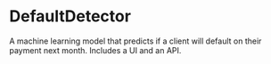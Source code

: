 # DefaultDetector
A machine learning model that predicts if a client will default on their payment next month. Includes a UI and an API.
